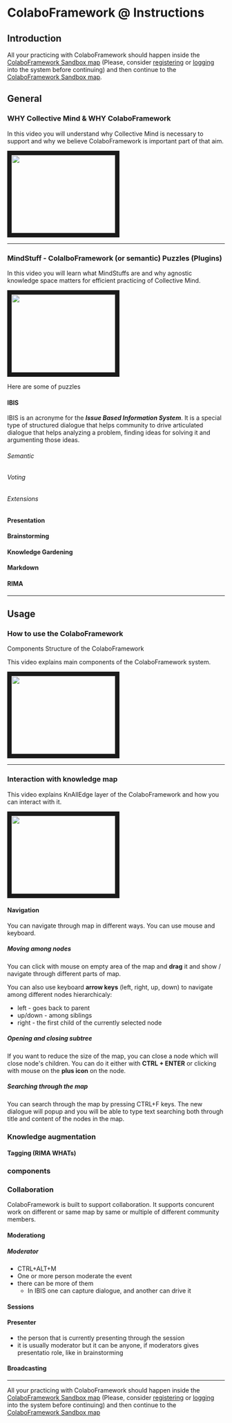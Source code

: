 # ColaboFramework @ Instructions

## Introduction

All your practicing with ColaboFramework should happen inside the [ColaboFramework Sandbox map](http://knalledge.org/prod/#/map/id/5761f004b751936843205bc5) (Please, consider [registering](http://knalledge.org/prod/#/register) or [logging](http://knalledge.org/prod/#/login) into the system before continuing) and then continue to the [ColaboFramework Sandbox map](http://knalledge.org/prod/#/map/id/5761f004b751936843205bc5).

## General

### WHY Collective Mind & WHY ColaboFramework

In this video you will understand why Collective Mind is necessary to support and why we believe ColaboFramework is important part of that aim.

<a href="http://www.youtube.com/watch?feature=player_embedded&v=XD0wh1tPvB8" target="_blank"><img src="http://img.youtube.com/vi/XD0wh1tPvB8/0.jpg"
alt="" width="240" height="180" border="10" /></a>

_____

### MindStuff - ColalboFramework (or semantic) Puzzles (Plugins)

In this video you will learn what MindStuffs are and why agnostic knowledge space matters for efficient practicing of Collective Mind.

<a href="http://www.youtube.com/watch?feature=player_embedded&v=GT8m2cksPJE" target="_blank"><img src="http://img.youtube.com/vi/GT8m2cksPJE/0.jpg"
alt="" width="240" height="180" border="10" /></a>

Here are some of puzzles

#### IBIS

IBIS is an acronyme for the ***Issue Based Information System***. It is a special type of structured dialogue that helps community to drive articulated dialogue that helps analyzing a problem, finding ideas for solving it and argumenting those ideas.

###### Semantic

###### Voting

###### Extensions

#### Presentation

#### Brainstorming

#### Knowledge Gardening

#### Markdown

#### RIMA

_____

## Usage

### How to use the ColaboFramework

Components Structure of the ColaboFramework

This video explains main components of the ColaboFramework system.

<a href="http://www.youtube.com/watch?feature=player_embedded&v=yp7SElKZGJU" target="_blank"><img src="http://img.youtube.com/vi/yp7SElKZGJU/0.jpg"
alt="" width="240" height="180" border="10" /></a>

_____

### Interaction with knowledge map

This video explains KnAllEdge layer of the ColaboFramework and how you can interact with it.

<a href="http://www.youtube.com/watch?feature=player_embedded&v=VXoInCzcsqM" target="_blank"><img src="http://img.youtube.com/vi/VXoInCzcsqM/0.jpg"
alt="" width="240" height="180" border="10" /></a>

#### Navigation

You can navigate through map in different ways. You can use mouse and keyboard.

##### Moving among nodes

You can click with mouse on empty area of the map and **drag** it and show / navigate through different parts of map.

You can also use keyboard **arrow keys** (left, right, up, down) to navigate among different nodes hierarchicaly:

+ left - goes back to parent
+ up/down - among siblings
+ right - the first child of the currently selected node

##### Opening and closing subtree

If you want to reduce the size of the map, you can close a node which will close node's children. You can do it either with **CTRL + ENTER** or clicking with mouse on the **plus icon** on the node.

##### Searching through the map

You can search through the map by pressing CTRL+F keys. The new dialogue will popup and you will be able to type text searching both through title and content of the nodes in the map.

### Knowledge augmentation

#### Tagging (RIMA WHATs)

### components

### Collaboration

ColaboFramework is built to support collaboration. It supports concurent work on different or same map by same or multiple of different community members.

#### Moderationg
##### Moderator
  + CTRL+ALT+M
  + One or more person moderate the event
  + there can be more of them
    + In IBIS one can capture dialogue, and another can drive it
#### Sessions
#### Presenter
  + the person that is currently presenting through the session
  + it is usually moderator but it can be anyone, if moderators gives presentatio role, like in brainstorming

#### Broadcasting



_____

All your practicing with ColaboFramework should happen inside the [ColaboFramework Sandbox map](http://knalledge.org/prod/#/map/id/5761f004b751936843205bc5) (Please, consider [registering](http://knalledge.org/prod/#/register) or [logging](http://knalledge.org/prod/#/login) into the system before continuing) and then continue to the [ColaboFramework Sandbox map](http://knalledge.org/prod/#/map/id/5761f004b751936843205bc5)
